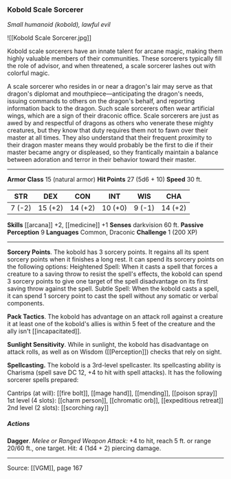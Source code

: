 ### Kobold Scale Sorcerer
_Small humanoid (kobold), lawful evil_

![[Kobold Scale Sorcerer.jpg]]

Kobold scale sorcerers have an innate talent for arcane magic, making them highly valuable members of their communities. These sorcerers typically fill the role of advisor, and when threatened, a scale sorcerer lashes out with colorful magic.

A scale sorcerer who resides in or near a dragon's lair may serve as that dragon's diplomat and mouthpiece—anticipating the dragon's needs, issuing commands to others on the dragon's behalf, and reporting information back to the dragon. Such scale sorcerers often wear artificial wings, which are a sign of their draconic office. Scale sorcerers are just as awed by and respectful of dragons as others who venerate these mighty creatures, but they know that duty requires them not to fawn over their master at all times. They also understand that their frequent proximity to their dragon master means they would probably be the first to die if their master became angry or displeased, so they frantically maintain a balance between adoration and terror in their behavior toward their master.



---

**Armor Class** 15 (natural armor)
**Hit Points** 27 (5d6 + 10)
**Speed** 30 ft.

| STR     | DEX     | CON     | INT     | WIS     | CHA     |
|---------|---------|---------|---------|---------|---------|
| 7 (-2) | 15 (+2) | 14 (+2) | 10 (+0) | 9 (-1) | 14 (+2) |

**Skills** [[arcana]] +2, [[medicine]] +1
**Senses** darkvision 60 ft.
**Passive Perception** 9
**Languages** Common, Draconic
**Challenge** 1 (200 XP)

---

**Sorcery Points**. The kobold has 3 sorcery points. It regains all its spent sorcery points when it finishes a long rest. It can spend its sorcery points on the following options: Heightened Spell: When it casts a spell that forces a creature to a saving throw to resist the spell's effects, the kobold can spend 3 sorcery points to give one target of the spell disadvantage on its first saving throw against the spell. Subtle Spell: When the kobold casts a spell, it can spend 1 sorcery point to cast the spell without any somatic or verbal components.

**Pack Tactics**. The kobold has advantage on an attack roll against a creature it at least one of the kobold's allies is within 5 feet of the creature and the ally isn't [[incapacitated]].

**Sunlight Sensitivity**. While in sunlight, the kobold has disadvantage on attack rolls, as well as on Wisdom ([[Perception]]) checks that rely on sight.

**Spellcasting.** The kobold is a 3rd-level spellcaster. Its spellcasting ability is Charisma (spell save DC 12, +4 to hit with spell attacks). It has the following sorcerer spells prepared:

Cantrips (at will): [[fire bolt]], [[mage hand]], [[mending]], [[poison spray]]
1st level (4 slots): [[charm person]], [[chromatic orb]], [[expeditious retreat]]
2nd level (2 slots): [[scorching ray]]

##### Actions
**Dagger**. _Melee or Ranged Weapon Attack:_ +4 to hit, reach 5 ft. or range 20/60 ft., one target. Hit: 4 (1d4 + 2) piercing damage.


---

Source: [[VGM]], page 167